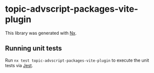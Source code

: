# topic-advscript-packages-vite-plugin

This library was generated with [Nx](https://nx.dev).

## Running unit tests

Run `nx test topic-advscript-packages-vite-plugin` to execute the unit tests via [Jest](https://jestjs.io).
